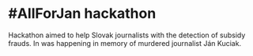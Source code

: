 # #AllForJan hackathon

<!--time:2018-04-06--2018-04-08-->

Hackathon aimed to help Slovak journalists with the detection of subsidy frauds. In was happening in memory of murdered journalist Ján Kuciak.